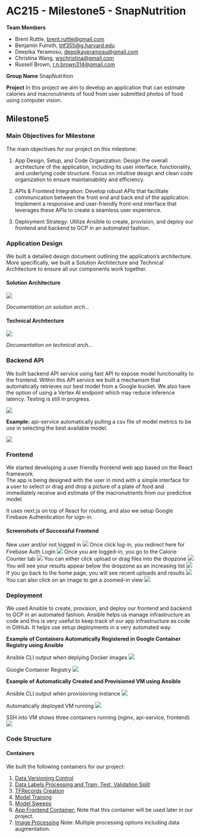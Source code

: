 # AC215 - Milestone5 - SnapNutrition

**Team Members**
- Brent Ruttle, [brent.ruttle@gmail.com](brent.ruttle@gmail.com)
- Benjamin Fulroth, [btf355@g.harvard.edu](btf355@g.harvard.edu)
- Deepika Yeramosu, [deepikayeramosu@gmail.com](deepikayeramosu@gmail.com)
- Christina Wang, [wschristina@gmail.com](wschristina@gmail.com)
- Russell Brown, [r.n.brown314@gmail.com](r.n.brown314@gmail.com)

**Group Name**
SnapNutrition

**Project**
In this project we aim to develop an application that can estimate calories and macronutrients of food from user submitted photos of food using computer vision.

## Milestone5

### **Main Objectives for Milestone**

The main objectives for our project on this milestone:

1. App Design, Setup, and Code Organization: Design the overall architecture of the application, including its user interface, functionality, and underlying code structure. Focus on intuitive design and clean code organization to ensure maintainability and efficiency.

1. APIs & Frontend Integration: Develop robust APIs that facilitate communication between the front end and back end of the application. Implement a responsive and user-friendly front-end interface that leverages these APIs to create a seamless user experience.

1. Deployment Strategy: Utilize Ansible to create, provision, and deploy our frontend and backend to GCP in an automated fashion.

### Application Design

We built a detailed design document outlining the application’s architecture. More specifically, we built a Solution Architecture and Technical Architecture to ensure all our components work together.

#### **Solution Architecture**

![](https://github.com/ac2152023/ac2152023_template/raw/milestone5/images/solution-arch.png)

*Documentation on solution arch...*

#### **Technical Architecture**

 ![](https://github.com/ac2152023/ac2152023_template/raw/milestone5/images/technical-arch.png)

 *Documentation on technical arch...*

 ### Backend API

 We built backend API service using fast API to expose model functionality to the frontend.  Within this API service we built a mechanism that automatically retrieves our best model from a Google bucket. We also have the option of using a Vertex AI endpoint which may reduce inference latency. Testing is still in progress.

 ![](reports/mile_5_api-service_docs.png)

 __Example:__ api-service automatically pulling a csv file of model metrics to be use in selecting the best available model.

 ![](reports/mile_5_cli_model_selection.png)

### Frontend

We started developing a user friendly frontend web app based on the React framework.  
The app is being designed with the user in mind with a simple interface for a user to select or drag and drop a 
picture of a plate of food and immediately receive and estimate of the macronutrients from our predictive model.

It uses next.js on top of React for routing, and also we setup Google Firebase Authentication for sign-in.

#### Screenshots of Successful Frontend

New user and/or not logged in
![](reports/new_user_homepage.png)
Once click log-in, you redirect here for Firebase Auth Login
![](reports/firebase_signin_redirect.png)
Once you are logged-in, you go to the Calorie Counter tab
![](reports/calorie_page_signed_in.png)
You can either click upload or drag files into the dropzone
![](reports/drag_files.jpg)
You will see your results appear below the dropzone as an increasing list
![](reports/calorie_log_page_w_results.png)
If you go back to the home page, you will see recent uploads and results
![](reports/m5_homepage_results.png)
You can also click on an image to get a zoomed-in view
![](reports/image_zoom_homepage.png)

### Deployment

We used Ansible to create, provision, and deploy our frontend and backend to GCP in an automated fashion. Ansible helps us manage infrastructure as code and this is very useful to keep track of our app infrastructure as code in GitHub. It helps use setup deployments in a very automated way.

**Example of Containers Automatically Registered in Google Container Registry using Ansible**

Ansible CLI output when deplying Docker images
![](reports/mile_5_cli_deploy_containers.png)

Google Container Registry
![](reports/mile_5_containers_GCR.png)

**Example of Automatically Created and Provisioned VM using Ansible**<br>

Ansible CLI output when provisioning instance
![](reports/mile_5_cli_provision_VM.png)

Automatically deployed VM running
![](reports/mile_5_automatically_deployed_vm.png)

SSH into VM shows three containers running (nginx, api-service, frontend)
![](reports/mile_5_vm_running_3_containers.png)

### **Code Structure**
#### **Containers**

We built the following containers for our project:

1) [Data Versioning Control](./data_versioning_control)
2) [Data Labels Processing and Train, Test, Validation Split](./data_labels_processing)
3) [TFRecords Creation](./tfrecords_creation)
4) [Model Training](./model-training)
5) [Model Sweeps](./model-sweeps)
6) [App Frontend Container:](./src/app) Note that this container will be used later in our project.
7) [Image Processing](./src/image_prep) Note: Multiple processing options including data augmentation.


